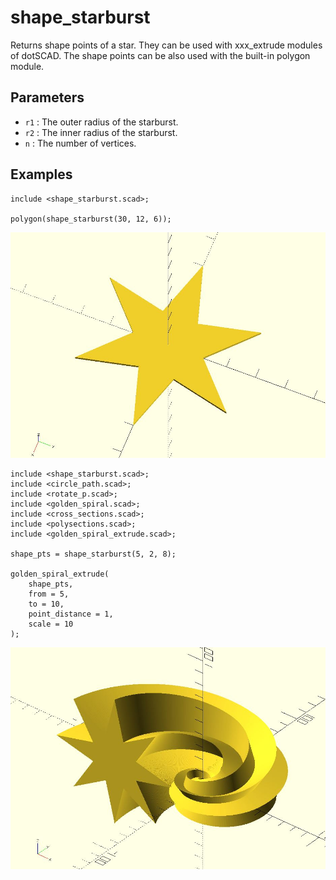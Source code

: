 # shape_starburst

Returns shape points of a star. They can be used with xxx_extrude modules of dotSCAD. The shape points can be also used with the built-in polygon module. 

## Parameters

- `r1` : The outer radius of the starburst. 
- `r2` : The inner radius of the starburst.
- `n`  : The number of vertices. 


## Examples

	include <shape_starburst.scad>;
	
	polygon(shape_starburst(30, 12, 6));

![shape_starburst](images/lib-shape_starburst-1.JPG)

	include <shape_starburst.scad>;
	include <circle_path.scad>;
	include <rotate_p.scad>;
	include <golden_spiral.scad>;
	include <cross_sections.scad>;
	include <polysections.scad>;
	include <golden_spiral_extrude.scad>;
	
	shape_pts = shape_starburst(5, 2, 8);
	
	golden_spiral_extrude(
	    shape_pts, 
	    from = 5, 
	    to = 10, 
	    point_distance = 1,
	    scale = 10
	);

![shape_pentagram](images/lib-shape_starburst-2.JPG)

